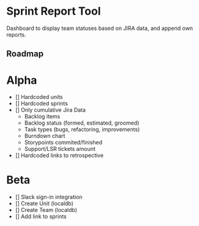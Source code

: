 # Sprint Report Tool

Dashboard to display team statuses based on JIRA data, and append own reports.

## Roadmap

# Alpha
- [] Hardcoded units
- [] Hardcoded sprints
- [] Only cumulative Jira Data
    - Backlog items
    - Backlog status (formed, estimated, groomed)
    - Task types (bugs, refactoring, improvements)
    - Burndown chart
    - Storypoints commited/finished
    - Support/LSR tickets amount
- [] Hardcoded links to retrospective

# Beta
- [] Slack sign-in integration 
- [] Create Unit (localdb)
- [] Create Team (localdb)
- [] Add link to sprints